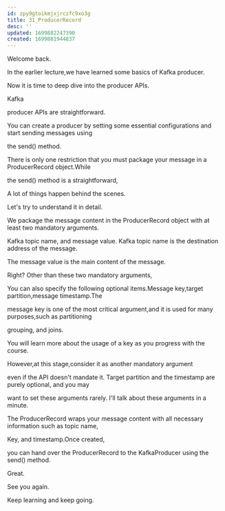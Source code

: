 ```yaml
---
id: zpy9gtoikmjxjrczfc9xo3g
title: 31_ProducerRecord
desc: ''
updated: 1699882247390
created: 1699881944837
---
```

Welcome back.

In the earlier lecture,we have learned some basics of Kafka producer.

Now it is time to deep dive into the producer APIs.

Kafka

producer APIs are straightforward.

You can create a producer by setting some essential configurations and start sending messages using

the send() method.

There is only one restriction that you must package your message in a ProducerRecord object.While

the send() method is a straightforward,

A lot of things happen behind the scenes.

Let's try to understand it in detail.

We package the message content in the ProducerRecord object with at least two mandatory arguments.

Kafka topic name, and message value. Kafka topic name is the destination address of the message.

The message value is the main content of the message.

Right? Other than these two mandatory arguments,

You can also specify the following optional items.Message key,target partition,message timestamp.The

message key is one of the most critical argument,and it is used for many purposes,such as partitioning

grouping, and joins.

You will learn more about the usage of a key as you progress with the course.

However,at this stage,consider it as another mandatory argument

even if the API doesn't mandate it. Target partition and the timestamp are purely optional, and you may

want to set these arguments rarely. I'll talk about these arguments in a minute.

The ProducerRecord wraps your message content with all necessary information such as topic name,

Key, and timestamp.Once created,

you can hand over the ProducerRecord to the KafkaProducer using the send() method.

Great.

See you again.

Keep learning and keep going.

